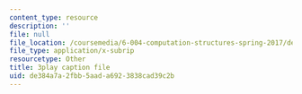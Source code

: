```yaml
---
content_type: resource
description: ''
file: null
file_location: /coursemedia/6-004-computation-structures-spring-2017/de384a7a2fbb5aada6923838cad39c2b_0LqS5QtpSVE.vtt
file_type: application/x-subrip
resourcetype: Other
title: 3play caption file
uid: de384a7a-2fbb-5aad-a692-3838cad39c2b
---
```


